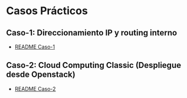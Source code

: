# Casos Prácticos

## Caso-1: Direccionamiento IP y routing interno

- [README Caso-1](https://github.com/Ignacio-Gutierrez/Teleinformatica/tree/main/Caso1/README.MD)

## Caso-2: Cloud Computing Classic (Despliegue desde Openstack)

- [README Caso-2](https://github.com/Ignacio-Gutierrez/Teleinformatica/tree/main/Caso2/README.MD)